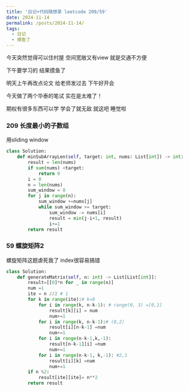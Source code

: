 ```yaml
---
title: '日记+代码随想录 leetcode 209/59'
date: 2024-11-14
permalink: /posts/2024-11-14/
tags:
  - 日记
  - 摸鱼了
---
```


今天突然觉得可以住村屋 空间宽敞又有view 就是交通不方便

下午要学习的 结果摸鱼了

明天上午再改点论文 给老师发过去 下午好开会 

今天做了两个华泰的笔试 实在是太难了！

期权有很多东西可以学 学会了就无敌 就这吧 睡觉啦

### 209 长度最小的子数组
用sliding window 

```python
class Solution:
    def minSubArrayLen(self, target: int, nums: List[int]) -> int:
        result = len(nums)
        if sum(nums) <target:
            return 0
        i = 0
        n = len(nums)
        sum_window = 0
        for j in range(n):
            sum_window +=nums[j]
            while sum_window >= target:
                sum_window -= nums[i]
                result = min(j-i+1, result)
                i+=1
        return result 
```

### 59 螺旋矩阵2
螺旋矩阵这题虐死我了 index很容易搞错

```python
class Solution:
    def generateMatrix(self, n: int) -> List[List[int]]:
        result=[[0]*n for _ in range(n)]
        num =1
        ite = n //2 # 1
        for k in range(ite):# k=0
            for i in range(k, n-k-1): # range(0, 3) =[0,1]
                result[k][i] = num 
                num+=1
            for i in range(k, n-k-1):# (0,2)
                result[i][n-k-1] =num
                num+=1
            for i in range(n-k-1,k,-1):
                result[n-k-1][i] =num
                num+=1
            for i in range(n-k-1, k,-1): #2,1
                result[i][k] =num
                num+=1    
        if n %2:
            result[ite][ite]= n**2
        return result
```


